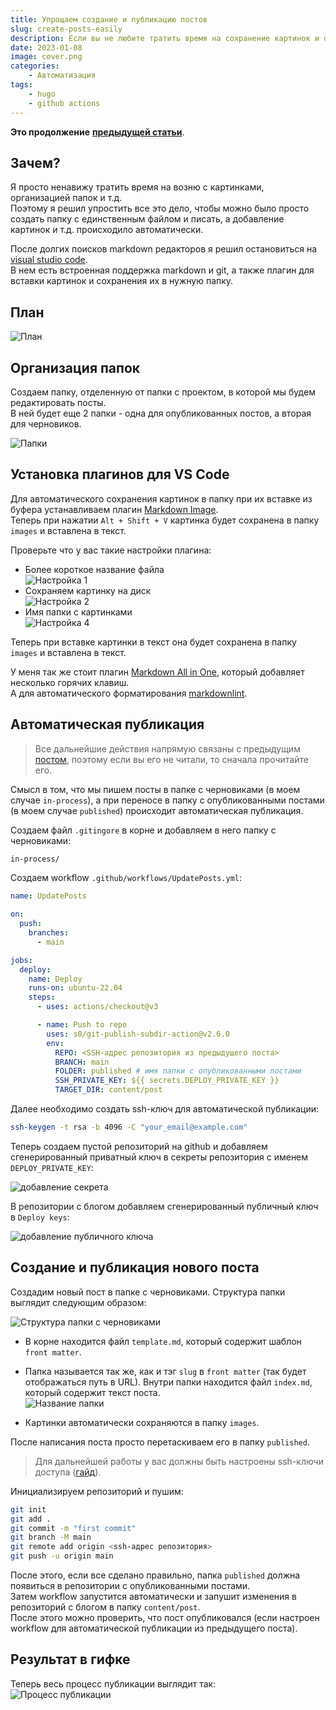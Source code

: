 ```yaml
---
title: Упрощаем создание и публикацию постов
slug: create-posts-easily
description: Если вы не любите тратить время на сохранение картинок и организацию папок при создании поста, то вам сюда.
date: 2023-01-08
image: cover.png
categories: 
    - Автоматизация
tags: 
    - hugo
    - github actions
---
```


**Это продолжение** [**предыдущей статьи**](https://hexocat.com/p/hugo-github-actions/).

## Зачем?

Я просто ненавижу тратить время на возню с картинками, организацией папок и т.д.\
Поэтому я решил упростить все это дело, чтобы можно было просто создать папку с единственным файлом и писать, а добавление картинок и т.д. происходило автоматически.

После долгих поисков markdown редакторов я решил остановиться на [visual studio code](https://code.visualstudio.com/).\
В нем есть встроенная поддержка markdown и git, а также плагин для вставки картинок и сохранения их в нужную папку.

## План

![План](images/1673140212595.png)  

## Организация папок

Создаем папку, отделенную от папки с проектом, в которой мы будем редактировать посты.\
В ней будет еще 2 папки - одна для опубликованных постов, а вторая для черновиков.

![Папки](images/1673133395858.png)

## Установка плагинов для VS Code

Для автоматического сохранения картинок в папку при их вставке из буфера устанавливаем плагин [Markdown Image](https://marketplace.visualstudio.com/items?itemName=hancel.markdown-image).\
Теперь при нажатии `Alt + Shift + V` картинка будет сохранена в папку `images` и вставлена в текст.

Проверьте что у вас такие настройки плагина:

- Более короткое название файла\
![Настройка 1](images/1673133885657.png)  
- Сохраняем картинку на диск\
![Настройка 2](images/1673133954393.png)
- Имя папки с картинками\
![Настройка 4](images/1673134139726.png)  

Теперь при вставке картинки в текст она будет сохранена в папку `images` и вставлена в текст.

У меня так же стоит плагин [Markdown All in One](https://marketplace.visualstudio.com/items?itemName=yzhang.markdown-all-in-one), который добавляет несколько горячих клавиш.\
А для автоматического форматирования [markdownlint](https://marketplace.visualstudio.com/items?itemName=DavidAnson.vscode-markdownlint).

## Автоматическая публикация

> Все дальнейшие действия напрямую связаны с предыдущим [постом](https://hexocat.com/p/hugo-github-actions/), поэтому если вы его не читали, то сначала прочитайте его.

Смысл в том, что мы пишем посты в папке с черновиками (в моем случае `in-process`), а при переносе в папку с опубликованными постами (в моем случае `published`) происходит автоматическая публикация.

Создаем файл `.gitingore` в корне и добавляем в него папку с черновиками:

```txt
in-process/
```

Создаем workflow `.github/workflows/UpdatePosts.yml`:

```yml
name: UpdatePosts

on:
  push:
    branches:
      - main

jobs:
  deploy:
    name: Deploy
    runs-on: ubuntu-22.04
    steps:
      - uses: actions/checkout@v3

      - name: Push to repo
        uses: s0/git-publish-subdir-action@v2.6.0
        env:
          REPO: <SSH-адрес репозитория из предыдущего поста>
          BRANCH: main
          FOLDER: published # имя папки с опубликованными постами
          SSH_PRIVATE_KEY: ${{ secrets.DEPLOY_PRIVATE_KEY }}
          TARGET_DIR: content/post
```

Далее необходимо создать ssh-ключ для автоматической публикации:

```bash
ssh-keygen -t rsa -b 4096 -C "your_email@example.com"
```

Теперь создаем пустой репозиторий на github и добавляем сгенерированный приватный ключ в секреты репозитория с именем `DEPLOY_PRIVATE_KEY`:

![добавление секрета](images/1673137304554.png)

В репозитории с блогом добавляем сгенерированный публичный ключ в `Deploy keys`:

![добавление публичного ключа](images/1673138116056.png)

## Создание и публикация нового поста

Создадим новый пост в папке с черновиками. Структура папки выглядит следующим образом:

![Структура папки с черновиками](images/1673138378302.png)  

- В корне находится файл `template.md`, который содержит шаблон `front matter`.

- Папка называется так же, как и тэг `slug` в `front matter` (так будет отображаться путь в URL). Внутри папки находится файл `index.md`, который содержит текст поста.\
![Название папки](images/1673138620548.png)  

- Картинки автоматически сохраняются в папку `images`.

После написания поста просто перетаскиваем его в папку `published`.

> Для дальнейшей работы у вас должны быть настроены ssh-ключи доступа ([гайд](https://docs.github.com/en/authentication/connecting-to-github-with-ssh/adding-a-new-ssh-key-to-your-github-account)).

Инициализируем репозиторий и пушим:

```bash
git init
git add .
git commit -m "first commit"
git branch -M main
git remote add origin <ssh-адрес репозитория>
git push -u origin main
```

После этого, если все сделано правильно, папка `published` должна появиться в репозитории с опубликованными постами.\
Затем workflow запустится автоматически и запушит изменения в репозиторий с блогом в папку `content/post`.\
После этого можно проверить, что пост опубликовался (если настроен workflow для автоматической публикации из предыдущего поста).

## Результат в гифке

Теперь весь процесс публикации выглядит так:\
![Процесс публикации](images/ani.gif)
